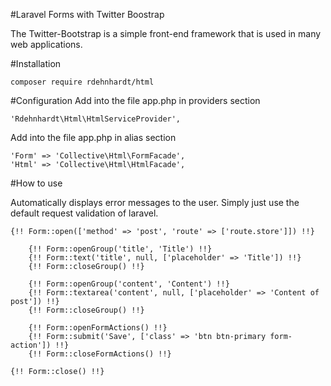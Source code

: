 #Laravel Forms with Twitter Boostrap

The Twitter-Bootstrap is a simple front-end framework that is used in many web applications.

#Installation
```
composer require rdehnhardt/html
```

#Configuration
Add into the file app.php in providers section 
```
'Rdehnhardt\Html\HtmlServiceProvider',
```

Add into the file app.php in alias section 
```
'Form' => 'Collective\Html\FormFacade',
'Html' => 'Collective\Html\HtmlFacade',
```

#How to use

Automatically displays error messages to the user. Simply just use the default request validation of laravel.

```
{!! Form::open(['method' => 'post', 'route' => ['route.store']]) !!}

    {!! Form::openGroup('title', 'Title') !!}
    {!! Form::text('title', null, ['placeholder' => 'Title']) !!}
    {!! Form::closeGroup() !!}
    
    {!! Form::openGroup('content', 'Content') !!}
    {!! Form::textarea('content', null, ['placeholder' => 'Content of post']) !!}
    {!! Form::closeGroup() !!}
    
    {!! Form::openFormActions() !!}
    {!! Form::submit('Save', ['class' => 'btn btn-primary form-action']) !!}
    {!! Form::closeFormActions() !!}

{!! Form::close() !!}
```